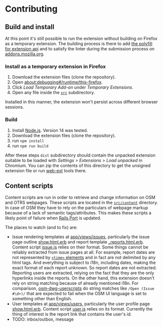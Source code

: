 # Contributing

## Build and install

At this point it's still possible to run the extension without building on Firefox as a temporary extension. The building process is there to add [the polyfill for extension api](https://github.com/mozilla/webextension-polyfill) and to satisfy the linter during the submission process on [addons.mozilla.org](https://addons.mozilla.org/developers/).

### Install as a temporary extension in Firefox

1. Download the extension files (clone the repository).
2. Open [about:debugging#/runtime/this-firefox](about:debugging#/runtime/this-firefox).
3. Click *Load Temporary Add-on* under *Temporary Extensions*.
4. Open any file inside the [`src`](./src) subdirectory.

Installed in this manner, the extension won't persist across different browser sessions.

### Build

1. Install [Node.js](https://nodejs.org/). Version 14 was tested.
2. Download the extension files (clone the repository).
3. run `npm install`
4. run `npm run build`

After these steps `dist` subdirectory should contain the unpacked extension suitable to be loaded with *Settings > Extensions > Load unpacked* in Chromium. You can zip the contents of this directory to get the unsigned extension file or run [web-ext](https://github.com/mozilla/web-ext) tools there.

## Content scripts

Content scripts are run in order to retrieve and change information on OSM and OTRS webpages. These scripts are located in the [`src/content`](./src/content) directory. In case of OSM they have to rely on the particulars of webpage markup because of a lack of semantic tags/attributes. This makes these scripts a likely point of failure when [Rails Port](https://github.com/openstreetmap/openstreetmap-website) is updated.

The places to watch (and to fix) are:

- Issue rendering templates at [app/views/issues](https://github.com/openstreetmap/openstreetmap-website/tree/master/app/views/issues), particularly the issue page outline [show.html.erb](https://github.com/openstreetmap/openstreetmap-website/blob/master/app/views/issues/show.html.erb) and report template [_reports.html.erb](https://github.com/openstreetmap/openstreetmap-website/blob/master/app/views/issues/_reports.html.erb). Content script [issue.js](./src/content/issue.js) relies on their format. Some things cannot be reliably extracted from issue pages at all. For example, report dates are not represented by [`<time>` elements](https://developer.mozilla.org/en-US/docs/Web/HTML/Element/time) and in fact are not delimited by any html tags. And everything is subject to i18n, including dates, making the exact format of each report unknown. So report dates are not extracted. Reporting users are extracted, relying on the fact that they are the only hyperlinks inside the reports. On the other hand, this extension doesn't rely on string matching because of already mentioned i18n. For comparison, [osm-dwg-userscripts] do string matches like `/Open (Issue #\d+)/` that are expected to fail when the OSM UI language is set to something other than English.
- User templates at [app/views/users](https://github.com/openstreetmap/openstreetmap-website/tree/master/app/views/users), particularly the user profile page [show.html.erb](https://github.com/openstreetmap/openstreetmap-website/blob/master/app/views/users/show.html.erb). Content script [user.js](./src/content/user.js) relies on its format. Currently the thing of interest is the report link that contains the user's id.
- TODO: inbox/outbox, message

[osm-dwg-userscripts]: https://github.com/woodpeck/osm-dwg-userscripts
